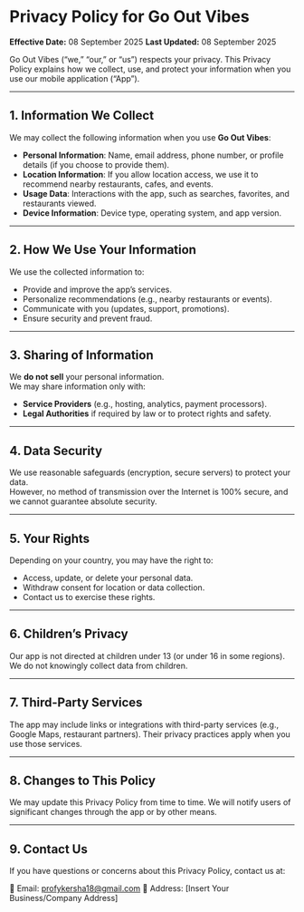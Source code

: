 # Privacy Policy for Go Out Vibes

**Effective Date:** 08 September 2025 
**Last Updated:** 08 September 2025 

Go Out Vibes (“we,” “our,” or “us”) respects your privacy. This Privacy Policy explains how we collect, use, and protect your information when you use our mobile application (“App”).

---

## 1. Information We Collect
We may collect the following information when you use **Go Out Vibes**:
- **Personal Information**: Name, email address, phone number, or profile details (if you choose to provide them).  
- **Location Information**: If you allow location access, we use it to recommend nearby restaurants, cafes, and events.  
- **Usage Data**: Interactions with the app, such as searches, favorites, and restaurants viewed.  
- **Device Information**: Device type, operating system, and app version.  

---

## 2. How We Use Your Information
We use the collected information to:
- Provide and improve the app’s services.  
- Personalize recommendations (e.g., nearby restaurants or events).  
- Communicate with you (updates, support, promotions).  
- Ensure security and prevent fraud.  

---

## 3. Sharing of Information
We **do not sell** your personal information.  
We may share information only with:
- **Service Providers** (e.g., hosting, analytics, payment processors).  
- **Legal Authorities** if required by law or to protect rights and safety.  

---

## 4. Data Security
We use reasonable safeguards (encryption, secure servers) to protect your data.  
However, no method of transmission over the Internet is 100% secure, and we cannot guarantee absolute security.  

---

## 5. Your Rights
Depending on your country, you may have the right to:
- Access, update, or delete your personal data.  
- Withdraw consent for location or data collection.  
- Contact us to exercise these rights.  

---

## 6. Children’s Privacy
Our app is not directed at children under 13 (or under 16 in some regions). We do not knowingly collect data from children.  

---

## 7. Third-Party Services
The app may include links or integrations with third-party services (e.g., Google Maps, restaurant partners). Their privacy practices apply when you use those services.  

---

## 8. Changes to This Policy
We may update this Privacy Policy from time to time. We will notify users of significant changes through the app or by other means.  

---

## 9. Contact Us
If you have questions or concerns about this Privacy Policy, contact us at:  

📧 Email: profykersha18@gmail.com
📍 Address: [Insert Your Business/Company Address]
